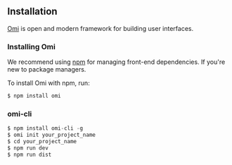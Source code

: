 <h2 id="Installation">Installation</h2>

[Omi](https://github.com/AlloyTeam/omi) is open and modern framework  for building user interfaces.

### Installing Omi

We recommend using  [npm](https://www.npmjs.com/) for managing front-end dependencies. If you're new to package managers.

To install Omi with npm, run:

``` js
$ npm install omi
```
### omi-cli

``` js {1}
$ npm install omi-cli -g       
$ omi init your_project_name   
$ cd your_project_name         
$ npm run dev                  
$ npm run dist                 
```